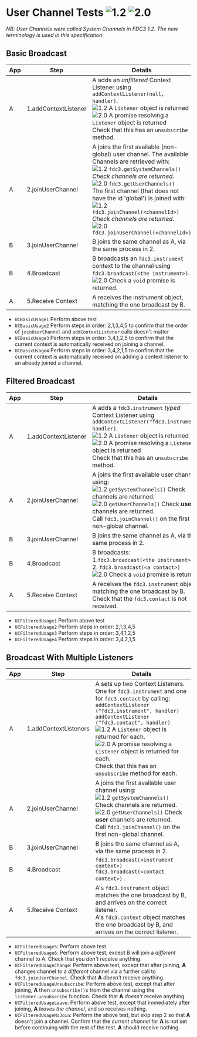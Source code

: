 # User Channel Tests  ![1.2](https://img.shields.io/badge/FDC3-1.2-green) ![2.0](https://img.shields.io/badge/FDC3-2.0-blue)

_NB:  User Channels were called System Channels in FDC3 1.2.  The new terminology is used in this specification_


## Basic Broadcast

| App | Step               |Details                                                                           |
|-----|--------------------|----------------------------------------------------------------------------------|
| A   | 1.addContextListener |A adds an _unfiltered_ Context Listener using `addContextListener(null, handler)`. <br/>![1.2](https://img.shields.io/badge/FDC3-1.2-green) A `Listener` object is returned  <br />![2.0](https://img.shields.io/badge/FDC3-2.0-blue) A promise resolving a `Listener` object is returned <br />Check that this has an `unsubscribe` method. |
| A   | 2.joinUserChannel     |A joins the first available (non-global) user channel.  The available Channels are retrieved with: <br/>![1.2](https://img.shields.io/badge/FDC3-1.2-green) `fdc3.getSystemChannels()` _Check channels are returned._ <br/>![2.0](https://img.shields.io/badge/FDC3-2.0-blue) `fdc3.getUserChannels()` <br/> The first channel (that does not have the id 'global') is joined with: <br/>![1.2](https://img.shields.io/badge/FDC3-1.2-green) `fdc3.joinChannel(<channelId>)` _Check channels are returned._ <br/>![2.0](https://img.shields.io/badge/FDC3-2.0-blue) `fdc3.joinUserChannel(<channelId>)`  |
| B   | 3.joinUserChannel     |B joins the same channel as A, via the same process in 2. |
| B   | 4.Broadcast          | B broadcasts an `fdc3.instrument` context to the channel using `fdc3.broadcast(<the instrument>)`. <br/>![2.0](https://img.shields.io/badge/FDC3-2.0-blue)  Check a `void` promise is returned. |
| A   | 5.Receive Context    | A receives the instrument object, matching the one broadcast by B.  |

- `UCBasicUsage1` Perform above test 
- `UCBasicUsage2` Perform steps in order: 2,1,3,4,5 to confirm that the order of `joinUserChannel` and `addContextListener` calls doesn't matter
- `UCBasicUsage3` Perform steps in order: 3,4,1,2,5 to confirm that the current context is automatically received on joining a channel.
- `UCBasicUsage4` Perform steps in order: 3,4,2,1,5  to confirm that the current context is automatically received on adding a context listener to an already joined a channel.

## Filtered Broadcast

| App | Step               |Details                                                                           |
|-----|--------------------|----------------------------------------------------------------------------------|
| A   | 1.addContextListener |A adds a `fdc3.instrument` _typed_ Context Listener using `addContextListener("fdc3.instrument", handler)`. <br/>![1.2](https://img.shields.io/badge/FDC3-1.2-green) A `Listener` object is returned  <br />![2.0](https://img.shields.io/badge/FDC3-2.0-blue) A promise resolving a `Listener` object is returned <br />Check that this has an `unsubscribe` method.|
| A   | 2.joinUserChannel     |A joins the first available user channel using: <br/> ![1.2](https://img.shields.io/badge/FDC3-1.2-green) `getSystemChannels()` Check channels are returned. <br/>![2.0](https://img.shields.io/badge/FDC3-2.0-blue) `getUserChannels()` Check **user** channels are returned.<br/>Call `fdc3.joinChannel()` on the first non-global channel.|
| B   | 3.joinUserChannel     |B joins the same channel as A, via the same process in 2. |
| B   | 4.Broadcast          | B broadcasts: <br/> 1.`fdc3.broadcast(<the instrument>)`. <br/> 2. `fdc3.broadcast(<a contact>)` <br /> ![2.0](https://img.shields.io/badge/FDC3-2.0-blue)  Check a `void` promise is returned. |
| A   | 5.Receive Context    | A receives the `fdc3.instrument` object, matching the one broadcast by B. <br />Check that the `fdc3.contact` is not received. |

- `UCFilteredUsage1` Perform above test 
- `UCFilteredUsage2` Perform steps in order: 2,1,3,4,5
- `UCFilteredUsage3` Perform steps in order: 3,4,1,2,5
- `UCFilteredUsage4` Perform steps in order: 3,4,2,1,5

## Broadcast With Multiple Listeners

| App | Step               | Details                                                                                                     |
|-----|--------------------|-------------------------------------------------------------------------------------------------------------|
| A   | 1.addContextListeners | A sets up two Context Listeners.  One for `fdc3.instrument` and one for `fdc3.contact` by calling:  `addContextListener ("fdc3.instrument", handler)` <br/> `addContextListener ("fdc3.contact", handler)` <br/>![1.2](https://img.shields.io/badge/FDC3-1.2-green) A `Listener` object is returned for each.  <br />![2.0](https://img.shields.io/badge/FDC3-2.0-blue) A promise resolving a `Listener` object is returned for each. <br />Check that this has an `unsubscribe` method for each.  |
| A   | 2.joinUserChannel     |A joins the first available user channel using: <br/>![1.2](https://img.shields.io/badge/FDC3-1.2-green) `getSystemChannels()` Check channels are returned. <br/>![2.0](https://img.shields.io/badge/FDC3-2.0-blue) `getUserChannels()` Check **user** channels are returned.<br/>Call `fdc3.joinChannel()` on the first non-global channel.|
| B   | 3.joinUserChannel     |B joins the same channel as A, via the same process in 2. |
| B   | 4.Broadcast          | `fdc3.broadcast(<instrument context>)` <br/> `fdc3.broadcast(<contact context>)` . |
| A   | 5.Receive Context    | A's `fdc3.instrument` object matches the one broadcast by B, and arrives on the correct listener.<br>A's `fdc3.context` object matches the one broadcast  by B, and arrives on the correct listener.   |

 - `UCFilteredUsage5`: Perform above test
 - `UCFilteredUsage6`: Perform above test, except B will join a _different_ channel to A. Check that you _don't_ receive anything.
 - `UCFilteredUsageChange`: Perform above test, except that after joining, **A** changes channel to a _different_ channel via a further call to `fdc3.joinUserChannel`.  Check that **A** _doesn't_ receive anything.
 - `UCFilteredUsageUnsubscribe`: Perform above test, except that after joining, **A** then `unsubscribe()`s from the channel using the `listener.unsubscribe` function. Check that **A** _doesn't_ receive anything. 
 - `UCFilteredUsageLeave`: Perform above test, except that immediately after joining, **A** _leaves the channel_, and so receives nothing.
 - `UCFilteredUsageNoJoin`: Perform the above test, but skip step 2 so that **A** doesn't join a channel. Confirm that the _current channel_ for **A** is not set before continuing with the rest of the test.  **A** should receive nothing.
